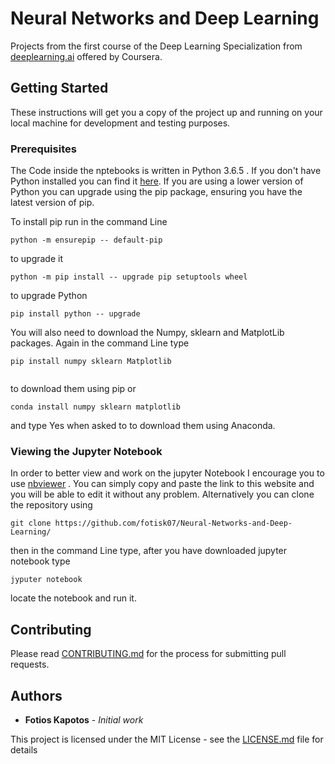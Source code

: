 # Neural Networks and Deep Learning
Projects from the first course of the Deep Learning Specialization from [deeplearning.ai](https://www.deeplearning.ai/) offered by Coursera.

## Getting Started

These instructions will get you a copy of the project up and running on your local machine for development and testing purposes.

### Prerequisites

The Code inside the nptebooks is written in Python 3.6.5 . If you don't have Python installed you can find it [here](https://www.python.org/downloads/). If you are using a lower version of Python you can upgrade using the pip package, ensuring you have the latest version of pip. 

To install pip run in the command Line
```
python -m ensurepip -- default-pip
``` 
to upgrade it 
```
python -m pip install -- upgrade pip setuptools wheel
```
to upgrade Python
```
pip install python -- upgrade
```

You will also need to download the Numpy, sklearn and MatplotLib packages. Again in the command Line type
```
pip install numpy sklearn Matplotlib


```
to download them using pip or

```
conda install numpy sklearn matplotlib 

```
and type Yes when asked to to download them using Anaconda.


### Viewing the Jupyter Notebook

In order to better view and work on the jupyter Notebook I encourage you to use [nbviewer](https://nbviewer.jupyter.org/) . You can simply copy and paste the link to this website and you will be able to edit it without any problem. Alternatively you can clone the repository using 
```
git clone https://github.com/fotisk07/Neural-Networks-and-Deep-Learning/
```
then in the command Line type, after you have downloaded jupyter notebook type
```
jyputer notebook
```
locate the notebook and run it.



## Contributing

Please read [CONTRIBUTING.md](https://github.com/fotisk07/Neural-Networks-and-Deep-Learning/master/CONTRIBUTING) for the process for submitting pull requests. 

## Authors

* **Fotios Kapotos** - *Initial work* 

This project is licensed under the MIT License - see the [LICENSE.md](https://github.com/fotisk07/Neural-Networks-and-Deep-Learning/blob/master/LICENSE) file for details

